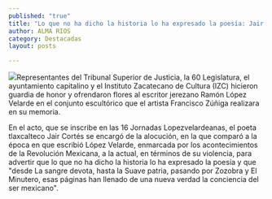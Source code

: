 ```yaml
---
published: "true"
title: "Lo que no ha dicho la historia lo ha expresado la poesía: Jair Cortés"
author: ALMA RIOS
category: Destacadas
layout: posts

---
```


![](http://i.imgur.com/Z3uWPe8m.jpg)Representantes del Tribunal Superior de Justicia, la 60 Legislatura, el ayuntamiento capitalino y el Instituto Zacatecano de Cultura (IZC) hicieron guardia de honor y ofrendaron flores al escritor jerezano Ramón López Velarde en el conjunto escultórico que el artista Francisco Zúñiga realizara en su memoria. 

En el acto, que se inscribe en las 16 Jornadas Lopezvelardeanas, el poeta tlaxcalteco Jair Cortés se encargó de la alocución, en la que comparó a la época en que escribió López Velarde, enmarcada por los acontecimientos de la Revolución Mexicana, a la actual, en términos de su violencia, para advertir que lo que no ha dicho la historia lo ha expresado la poesía y que "desde La sangre devota, hasta la Suave patria, pasando por Zozobra y El Minutero, esas páginas han llenado de una nueva verdad la conciencia del ser mexicano".

